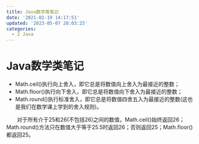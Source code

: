 ```yaml
---
title: Java数学类笔记
date: '2021-02-19 14:17:51'
updated: '2023-05-07 20:03:25'
categories:
  - 2 Java
---
```

# Java数学类笔记

- Math.ceil()执行向上舍入，即它总是将数值向上舍入为最接近的整数；
- Math.floor()执行向下舍入，即它总是将数值向下舍入为最接近的整数；
- Math.round()执行标准舍入，即它总是将数值四舍五入为最接近的整数(这也是我们在数学课上学到的舍入规则)。

　　对于所有介于25和26(不包括26)之间的数值，Math.ceil()始终返回26；Math.round()方法只在数值大于等于25.5时返回26；否则返回25；Math.floor()都返回25。
